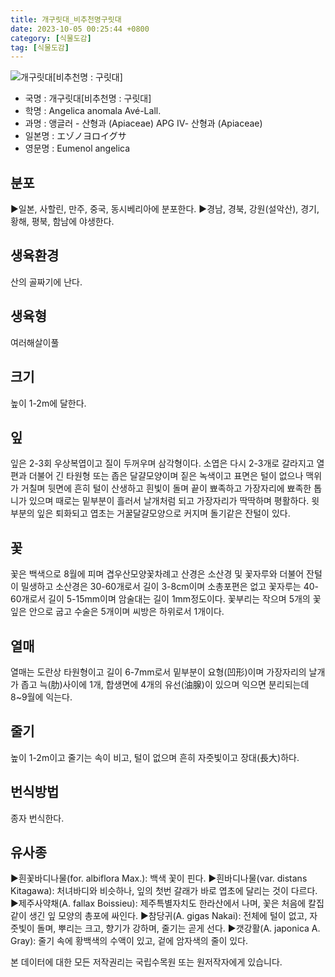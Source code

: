 ```yaml
---
title: 개구릿대_비추천명구릿대
date: 2023-10-05 00:25:44 +0800
category: [식물도감]
tag: [식물도감]
---
```




![개구릿대[비추천명 : 구릿대]](/fileUpload/plants/basic/Umbelliferae/Angelica/7345/2_th2.JPG)
- 국명 : 개구릿대[비추천명 : 구릿대]
- 학명 : Angelica anomala Avé-Lall.
- 과명 : 앵글러 - 산형과 (Apiaceae) APG Ⅳ- 산형과 (Apiaceae)
- 일본명 : エゾノヨロイグサ
- 영문명 : Eumenol angelica


## 분포
▶일본, 사할린, 만주, 중국, 동시베리아에 분포한다.▶경남, 경북, 강원(설악산), 경기, 황해, 평북, 함남에 야생한다.
## 생육환경
산의 골짜기에 난다.
## 생육형
여러해살이풀
## 크기
높이 1-2m에 달한다.
## 잎
잎은 2-3회 우상복엽이고 질이 두꺼우며 삼각형이다. 소엽은 다시 2-3개로 갈라지고 열편과 더불어 긴 타원형 또는 좁은 달걀모양이며 짙은 녹색이고 표면은 털이 없으나 맥위가 거칠며 뒷면에 흔히 털이 산생하고 흰빛이 돌며 끝이 뾰족하고 가장자리에 뾰족한 톱니가 있으며 때로는 밑부분이 흘러서 날개처럼 되고 가장자리가 딱딱하며 평활하다. 윗부분의 잎은 퇴화되고 엽초는 거꿀달걀모양으로 커지며 돌기같은 잔털이 있다.
## 꽃
꽃은 백색으로 8월에 피며 겹우산모양꽃차례고 산경은 소산경 및 꽃자루와 더불어 잔털이 밀생하고 소산경은 30-60개로서 길이 3-8cm이며 소총포편은 없고 꽃자루는 40-60개로서 길이 5-15mm이며 암술대는 길이 1mm정도이다. 꽃부리는 작으며 5개의 꽃잎은 안으로 굽고 수술은 5개이며 씨방은 하위로서 1개이다.
## 열매
열매는 도란상 타원형이고 길이 6-7mm로서 밑부분이 요형(凹形)이며 가장자리의 날개가 좁고 늑(肋)사이에 1개, 합생면에 4개의 유선(油腺)이 있으며 익으면 분리되는데 8~9월에 익는다.
## 줄기
높이 1-2m이고 줄기는 속이 비고, 털이 없으며 흔히 자줏빛이고 장대(長大)하다.
## 번식방법
종자 번식한다.
## 유사종
▶흰꽃바디나물(for. albiflora Max.): 백색 꽃이 핀다.▶흰바디나물(var. distans Kitagawa): 처녀바디와 비슷하나, 잎의 첫번 갈래가 바로 엽초에 달리는 것이 다르다.▶제주사약채(A. fallax Boissieu): 제주특별자치도 한라산에서 나며, 꽃은 처음에 칼집같이 생긴 잎 모양의 총포에 싸인다.▶참당귀(A. gigas Nakai): 전체에 털이 없고, 자줏빛이 돌며, 뿌리는 크고, 향기가 강하며, 줄기는 곧게 선다. ▶갯강활(A. japonica A. Gray): 줄기 속에 황백색의 수액이 있고, 겉에 암자색의 줄이 있다. 






본 데이터에 대한 모든 저작권리는 국립수목원 또는 원저작자에게 있습니다.
